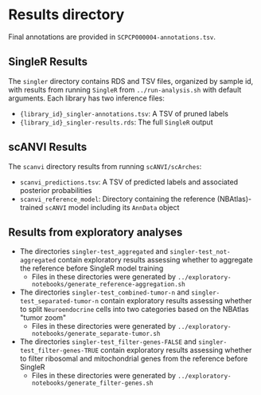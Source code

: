 # Results directory

Final annotations are provided in `SCPCP000004-annotations.tsv`.

## SingleR Results

The `singler` directory contains RDS and TSV files, organized by sample id, with results from running `SingleR` from `../run-analysis.sh` with default arguments.
Each library has two inference files:

* `{library_id}_singler-annotations.tsv`: A TSV of pruned labels
* `{library_id}_singler-results.rds`: The full `SingleR` output


## scANVI Results

The `scanvi` directory results from running `scANVI/scArches`:

* `scanvi_predictions.tsv`: A TSV of predicted labels and associated posterior probabilities
* `scanvi_reference_model`: Directory containing the reference (NBAtlas)-trained `scANVI` model including its `AnnData` object

## Results from exploratory analyses

* The directories `singler-test_aggregated` and `singler-test_not-aggregated` contain exploratory results assessing whether to aggregate the reference before SingleR model training
  * Files in these directories were generated by `../exploratory-notebooks/generate_reference-aggregation.sh`
* The directories `singler-test_combined-tumor-n` and `singler-test_separated-tumor-n` contain exploratory results assessing whether to split `Neuroendocrine` cells into two categories based on the NBAtlas "tumor zoom"
  * Files in these directories were generated by `../exploratory-notebooks/generate_separate-tumor.sh`
* The directories `singler-test_filter-genes-FALSE` and `singler-test_filter-genes-TRUE` contain exploratory results assessing whether to filter ribosomal and mitochondrial genes from the reference before SingleR
  * Files in these directories were generated by `../exploratory-notebooks/generate_filter-genes.sh`
